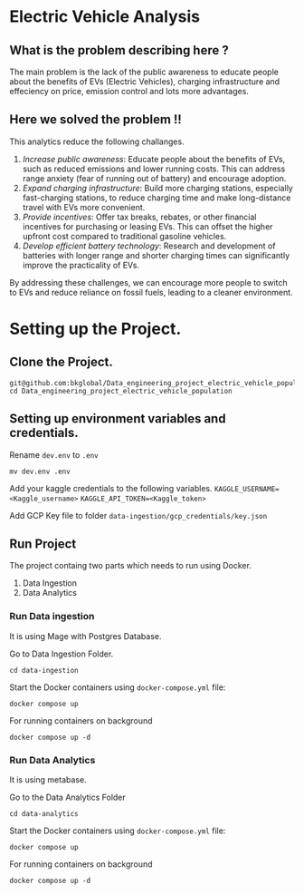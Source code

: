 # Electric Vehicle Analysis 

## What is the problem describing here ?

The main problem is the lack of the public awareness to educate people about the benefits of EVs (Electric Vehicles), charging infrastructure and effeciency on price, emission control and lots more advantages.

## Here we solved the problem !!

This analytics reduce the following challanges.
1. *Increase public awareness*: Educate people about the benefits of EVs, such as reduced emissions and lower running costs. This can address range anxiety (fear of running out of battery) and encourage adoption.
2. *Expand charging infrastructure*: Build more charging stations, especially fast-charging stations, to reduce charging time and make long-distance travel with EVs more convenient.
3. *Provide incentives*: Offer tax breaks, rebates, or other financial incentives for purchasing or leasing EVs. This can offset the higher upfront cost compared to traditional gasoline vehicles.
4. *Develop efficient battery technology*: Research and development of batteries with longer range and shorter charging times can significantly improve the practicality of EVs.

By addressing these challenges, we can encourage more people to switch to EVs and reduce reliance on fossil fuels, leading to a cleaner environment.


# Setting up the Project.

## Clone the Project.
```
git@github.com:bkglobal/Data_engineering_project_electric_vehicle_population.git
cd Data_engineering_project_electric_vehicle_population
```

## Setting up environment variables and credentials.
Rename `dev.env` to `.env`
```
mv dev.env .env
```

Add your kaggle credentials to the following variables.
`KAGGLE_USERNAME=<Kaggle_username>`
`KAGGLE_API_TOKEN=<Kaggle_token>`

Add GCP Key file to folder `data-ingestion/gcp_credentials/key.json`


## Run Project

The project containg two parts which needs to run using Docker.

1. Data Ingestion
2. Data Analytics


### Run Data ingestion

It is using Mage with Postgres Database.

Go to Data Ingestion Folder.
```
cd data-ingestion
```

Start the Docker containers using `docker-compose.yml` file:
```
docker compose up
```
For running containers on background
```
docker compose up -d
```




### Run Data Analytics

It is using metabase.

Go to the Data Analytics Folder
```
cd data-analytics
```

Start the Docker containers using `docker-compose.yml` file:
```
docker compose up
```
For running containers on background
```
docker compose up -d
```


